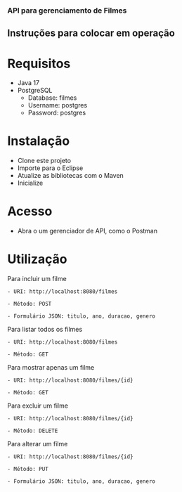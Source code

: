 ### API para gerenciamento de Filmes

## Instruções para colocar em operação

# Requisitos
- Java 17
- PostgreSQL
  - Database: filmes
  - Username: postgres
  - Password: postgres

# Instalação
- Clone este projeto
- Importe para o Eclipse
- Atualize as bibliotecas com o Maven
- Inicialize

# Acesso
- Abra o um gerenciador de API, como o Postman

# Utilização

Para incluir um filme
	
	- URI: http://localhost:8080/filmes
	
	- Método: POST
	
	- Formulário JSON: titulo, ano, duracao, genero
	
Para listar todos os filmes
	
	- URI: http://localhost:8080/filmes
	
	- Método: GET
	
Para mostrar apenas um filme
	
	- URI: http://localhost:8080/filmes/{id}
	
	- Método: GET
	
Para excluir um filme
	
	- URI: http://localhost:8080/filmes/{id}
	
	- Método: DELETE

Para alterar um filme
	
	- URI: http://localhost:8080/filmes/{id}
	
	- Método: PUT
	
	- Formulário JSON: titulo, ano, duracao, genero